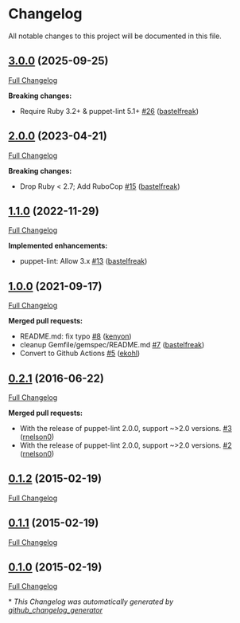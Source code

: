 # Changelog

All notable changes to this project will be documented in this file.

## [3.0.0](https://github.com/voxpupuli/puppet-lint-version_comparison-check/tree/3.0.0) (2025-09-25)

[Full Changelog](https://github.com/voxpupuli/puppet-lint-version_comparison-check/compare/2.0.0...3.0.0)

**Breaking changes:**

- Require Ruby 3.2+ & puppet-lint 5.1+ [\#26](https://github.com/voxpupuli/puppet-lint-version_comparison-check/pull/26) ([bastelfreak](https://github.com/bastelfreak))

## [2.0.0](https://github.com/voxpupuli/puppet-lint-version_comparison-check/tree/2.0.0) (2023-04-21)

[Full Changelog](https://github.com/voxpupuli/puppet-lint-version_comparison-check/compare/1.1.0...2.0.0)

**Breaking changes:**

- Drop Ruby \< 2.7; Add RuboCop [\#15](https://github.com/voxpupuli/puppet-lint-version_comparison-check/pull/15) ([bastelfreak](https://github.com/bastelfreak))

## [1.1.0](https://github.com/voxpupuli/puppet-lint-version_comparison-check/tree/1.1.0) (2022-11-29)

[Full Changelog](https://github.com/voxpupuli/puppet-lint-version_comparison-check/compare/1.0.0...1.1.0)

**Implemented enhancements:**

- puppet-lint: Allow 3.x [\#13](https://github.com/voxpupuli/puppet-lint-version_comparison-check/pull/13) ([bastelfreak](https://github.com/bastelfreak))

## [1.0.0](https://github.com/voxpupuli/puppet-lint-version_comparison-check/tree/1.0.0) (2021-09-17)

[Full Changelog](https://github.com/voxpupuli/puppet-lint-version_comparison-check/compare/0.2.1...1.0.0)

**Merged pull requests:**

- README.md: fix typo [\#8](https://github.com/voxpupuli/puppet-lint-version_comparison-check/pull/8) ([kenyon](https://github.com/kenyon))
- cleanup Gemfile/gemspec/README.md [\#7](https://github.com/voxpupuli/puppet-lint-version_comparison-check/pull/7) ([bastelfreak](https://github.com/bastelfreak))
- Convert to Github Actions [\#5](https://github.com/voxpupuli/puppet-lint-version_comparison-check/pull/5) ([ekohl](https://github.com/ekohl))

## [0.2.1](https://github.com/voxpupuli/puppet-lint-version_comparison-check/tree/0.2.1) (2016-06-22)

[Full Changelog](https://github.com/voxpupuli/puppet-lint-version_comparison-check/compare/0.1.2...0.2.1)

**Merged pull requests:**

- With the release of puppet-lint 2.0.0, support ~\>2.0 versions. [\#3](https://github.com/voxpupuli/puppet-lint-version_comparison-check/pull/3) ([rnelson0](https://github.com/rnelson0))
- With the release of puppet-lint 2.0.0, support ~\>2.0 versions. [\#2](https://github.com/voxpupuli/puppet-lint-version_comparison-check/pull/2) ([rnelson0](https://github.com/rnelson0))

## [0.1.2](https://github.com/voxpupuli/puppet-lint-version_comparison-check/tree/0.1.2) (2015-02-19)

[Full Changelog](https://github.com/voxpupuli/puppet-lint-version_comparison-check/compare/0.1.1...0.1.2)

## [0.1.1](https://github.com/voxpupuli/puppet-lint-version_comparison-check/tree/0.1.1) (2015-02-19)

[Full Changelog](https://github.com/voxpupuli/puppet-lint-version_comparison-check/compare/0.1.0...0.1.1)

## [0.1.0](https://github.com/voxpupuli/puppet-lint-version_comparison-check/tree/0.1.0) (2015-02-19)

[Full Changelog](https://github.com/voxpupuli/puppet-lint-version_comparison-check/compare/87366d0663f2fe11ea14eb3c8cc5560452811970...0.1.0)



\* *This Changelog was automatically generated by [github_changelog_generator](https://github.com/github-changelog-generator/github-changelog-generator)*
